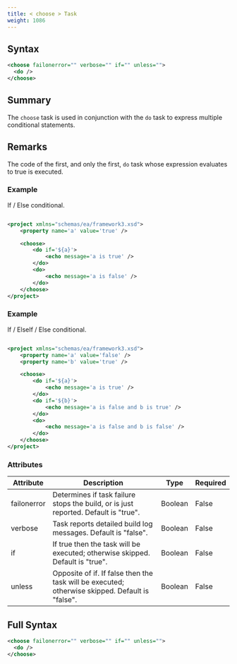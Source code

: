 ```yaml
---
title: < choose > Task
weight: 1086
---
```

## Syntax
```xml
<choose failonerror="" verbose="" if="" unless="">
  <do />
</choose>
```
## Summary ##
The `choose`  task is used in conjunction with the  `do` task to express multiple conditional
statements.

## Remarks ##
The code of the first, and only the first, `do` task whose expression evaluates to true is executed.



### Example ###
If / Else conditional.


```xml

<project xmlns="schemas/ea/framework3.xsd">
    <property name='a' value='true' />

    <choose>
        <do if='${a}'>
            <echo message='a is true' />
        </do>
        <do>
            <echo message='a is false' />
        </do>
    </choose>
</project>

```


### Example ###
If / ElseIf / Else conditional.


```xml

<project xmlns="schemas/ea/framework3.xsd">
    <property name='a' value='false' />
    <property name='b' value='true' />

    <choose>
        <do if='${a}'>
            <echo message='a is true' />
        </do>
        <do if='${b}'>
            <echo message='a is false and b is true' />
        </do>
        <do>
            <echo message='a is false and b is false' />
        </do>
    </choose>
</project>

```



### Attributes
| Attribute | Description | Type | Required |
| --------- | ----------- | ---- | -------- |
| failonerror | Determines if task failure stops the build, or is just reported. Default is &quot;true&quot;. | Boolean | False |
| verbose | Task reports detailed build log messages.  Default is &quot;false&quot;. | Boolean | False |
| if | If true then the task will be executed; otherwise skipped. Default is &quot;true&quot;. | Boolean | False |
| unless | Opposite of if.  If false then the task will be executed; otherwise skipped. Default is &quot;false&quot;. | Boolean | False |

## Full Syntax
```xml
<choose failonerror="" verbose="" if="" unless="">
  <do />
</choose>
```
